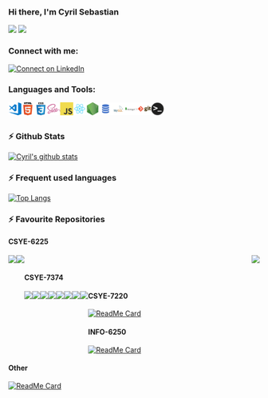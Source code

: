 ### Hi there, I'm Cyril Sebastian
[![](https://img.shields.io/website?label=cyril-sebastian.com&style=flat&url=http://www.cyril-sebastian.com)][website]
![](https://komarev.com/ghpvc/?username=cyrilsebastian1811)

### Connect with me:
[![Connect on LinkedIn](https://img.shields.io/badge/--linkedin?label=LinkedIn&logo=LinkedIn&style=social)][linkedin]

### Languages and Tools:

<img align="left" alt="Visual Studio Code" width="26px" src="https://raw.githubusercontent.com/github/explore/80688e429a7d4ef2fca1e82350fe8e3517d3494d/topics/visual-studio-code/visual-studio-code.png" />

<img align="left" alt="HTML5" width="26px" src="https://raw.githubusercontent.com/github/explore/80688e429a7d4ef2fca1e82350fe8e3517d3494d/topics/html/html.png" />

<img align="left" alt="CSS3" width="26px" src="https://raw.githubusercontent.com/github/explore/80688e429a7d4ef2fca1e82350fe8e3517d3494d/topics/css/css.png" />

<img align="left" alt="Sass" width="26px" src="https://raw.githubusercontent.com/github/explore/80688e429a7d4ef2fca1e82350fe8e3517d3494d/topics/sass/sass.png" />

<img align="left" alt="JavaScript" width="26px" src="https://raw.githubusercontent.com/github/explore/80688e429a7d4ef2fca1e82350fe8e3517d3494d/topics/javascript/javascript.png" />

<img align="left" alt="React" width="26px" src="https://raw.githubusercontent.com/github/explore/80688e429a7d4ef2fca1e82350fe8e3517d3494d/topics/react/react.png" />

<img align="left" alt="Node.js" width="26px" src="https://raw.githubusercontent.com/github/explore/80688e429a7d4ef2fca1e82350fe8e3517d3494d/topics/nodejs/nodejs.png" />

<img align="left" alt="SQL" width="26px" src="https://raw.githubusercontent.com/github/explore/80688e429a7d4ef2fca1e82350fe8e3517d3494d/topics/sql/sql.png" />

<img align="left" alt="MySQL" width="26px" src="https://raw.githubusercontent.com/github/explore/80688e429a7d4ef2fca1e82350fe8e3517d3494d/topics/mysql/mysql.png" />

<img align="left" alt="MongoDB" width="26px" src="https://raw.githubusercontent.com/github/explore/80688e429a7d4ef2fca1e82350fe8e3517d3494d/topics/mongodb/mongodb.png" />

<img align="left" alt="Git" width="26px" src="https://raw.githubusercontent.com/github/explore/80688e429a7d4ef2fca1e82350fe8e3517d3494d/topics/git/git.png" />

<img align="left" alt="Terminal" width="26px" src="https://raw.githubusercontent.com/github/explore/80688e429a7d4ef2fca1e82350fe8e3517d3494d/topics/terminal/terminal.png" />

<br/><br/>

### :zap: Github Stats
[![Cyril's github stats](https://github-readme-stats.vercel.app/api?username=cyrilsebastian1811&count_private=true&show_icons=true&theme=nord&card_width=450)][stats]

### :zap: Frequent used languages
[![Top Langs](https://github-readme-stats.vercel.app/api/top-langs/?username=cyrilsebastian1811&layout=compact&langs_count=8&theme=nord&card_width=450)][stats]

### :zap: Favourite Repositories
#### CSYE-6225
<p width="100%" align="center">
  <a align="left" href="https://github.com/cyrilsebastian1811/CSYE6225-AMI" title="CSYE6225-AMI">
    <img align="left" height="115px" src="https://github-readme-stats.vercel.app/api/pin/?theme=nord&username=cyrilsebastian1811&repo=CSYE6225-AMI">
  </a>
  <a align="right" href="https://github.com/cyrilsebastian1811/Serverless-Email-Notifier" title="Serverless-Email-Notifier">
    <img align="right" height="115px" src="https://github-readme-stats.vercel.app/api/pin/?theme=nord&username=cyrilsebastian1811&repo=Serverless-Email-Notifier">
  </a>
  <a align="left" href="https://github.com/cyrilsebastian1811/Library-Management-System" title="Library-Management-System">
    <img align="left" height="115px" src="https://github-readme-stats.vercel.app/api/pin/?theme=nord&username=cyrilsebastian1811&repo=Library-Management-System">
  </a>
</p>

<br/>

#### CSYE-7374
<p width="100%" align="center" style="clear: boath;">
  <a align="left" href="https://github.com/cyrilsebastian1811/Jenkins-Setup" title="Jenkins-Setup">
    <img align="left" height="115px" src="https://github-readme-stats.vercel.app/api/pin/?theme=nord&username=cyrilsebastian1811&repo=Jenkins-Setup">
  </a>
  <a align="right" href="https://github.com/cyrilsebastian1811/K8s-Cluster-Setup" title="K8s-Cluster-Setup">
    <img align="left" height="115px" src="https://github-readme-stats.vercel.app/api/pin/?theme=nord&username=cyrilsebastian1811&repo=K8s-Cluster-Setup">
  </a>
  <a align="left" href="https://github.com/cyrilsebastian1811/K8s-Cluster-Configuration" title="K8s-Cluster-Configuration">
    <img align="left" height="115px" src="https://github-readme-stats.vercel.app/api/pin/?theme=nord&username=cyrilsebastian1811&repo=K8s-Cluster-Configuration">
  </a>
  <a align="right" href="https://github.com/cyrilsebastian1811/Logs_Metrics-HelmChart" title="Logs_Metrics-HelmChart">
    <img align="left" height="115px" src="https://github-readme-stats.vercel.app/api/pin/?theme=nord&username=cyrilsebastian1811&repo=Logs_Metrics-HelmChart">
  </a>
  <a align="left" href="https://github.com/cyrilsebastian1811/Recipe-Management-System-frontend" title="Recipe-Management-System-frontend">
    <img align="left" height="115px" src="https://github-readme-stats.vercel.app/api/pin/?theme=nord&username=cyrilsebastian1811&repo=Recipe-Management-System-frontend">
  </a>
  <a align="right" href="https://github.com/cyrilsebastian1811/Recipe-Management-System-backend" title="Recipe-Management-System-backend">
    <img align="left" height="115px" src="https://github-readme-stats.vercel.app/api/pin/?theme=nord&username=cyrilsebastian1811&repo=Recipe-Management-System-backend">
  </a>
  <a align="left" href="https://github.com/cyrilsebastian1811/Recipe-Management-System-Helm-Charts" title="Recipe-Management-System-Helm-Charts">
    <img align="left" height="115px" src="https://github-readme-stats.vercel.app/api/pin/?theme=nord&username=cyrilsebastian1811&repo=Recipe-Management-System-Helm-Charts">
  </a>
  <a align="right" href="https://github.com/cyrilsebastian1811/Users-S3-Bucket-Operator" title="Users-S3-Bucket-Operator">
    <img align="left" height="115px" src="https://github-readme-stats.vercel.app/api/pin/?theme=nord&username=cyrilsebastian1811&repo=Users-S3-Bucket-Operator">
  </a>
</p>

#### CSYE-7220
[![ReadMe Card](https://github-readme-stats.vercel.app/api/pin/?theme=nord&username=cyrilsebastian1811&repo=Devops7220)][Devops7220]

#### INFO-6250
[![ReadMe Card](https://github-readme-stats.vercel.app/api/pin/?theme=nord&username=cyrilsebastian1811&repo=UDating)][UDating]

#### Other
[![ReadMe Card](https://github-readme-stats.vercel.app/api/pin/?theme=nord&username=cyrilsebastian1811&repo=Tvitter)][Tvitter]



[website]: http://www.cyril-sebastian.com
[linkedin]: https://www.linkedin.com/in/cyril1811/
[stats]: https://github.com/cyrilsebastian1811/github-readme-stats

[CSYE6225-AMI]: https://github.com/cyrilsebastian1811/CSYE6225-AMI
[Serverless-Email-Notifier]: https://github.com/cyrilsebastian1811/Serverless-Email-Notifier
[Library-Management-System]: https://github.com/cyrilsebastian1811/Library-Management-System

[Jenkins-Setup]: https://github.com/cyrilsebastian1811/Jenkins-Setup
[K8s-Cluster-Setup]: https://github.com/cyrilsebastian1811/K8s-Cluster-Setup
[K8s-Cluster-Configuration]: https://github.com/cyrilsebastian1811/K8s-Cluster-Configuration
[Logs_Metrics-HelmChart]: https://github.com/cyrilsebastian1811/Logs_Metrics-HelmChart
[Recipe-Management-System-frontend]: https://github.com/cyrilsebastian1811/Recipe-Management-System-frontend
[Recipe-Management-System-backend]: https://github.com/cyrilsebastian1811/Recipe-Management-System-backend
[Recipe-Management-System-Helm-Charts]: https://github.com/cyrilsebastian1811/Recipe-Management-System-Helm-Charts
[Users-S3-Bucket-Operator]: https://github.com/cyrilsebastian1811/Users-S3-Bucket-Operator

[Devops7220]: https://github.com/cyrilsebastian1811/Devops7220

[UDating]: https://github.com/cyrilsebastian1811/UDating

[Tvitter]: https://github.com/cyrilsebastian1811/Tvitter

